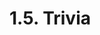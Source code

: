 <!-- This file is generated automatically by infrastructure scripts (crates/codegen/spec/src/lib.rs). Please don't edit by hand. -->

# 1.5. Trivia

```{ .ebnf #Whitespace }

```

<pre ebnf-snippet="Whitespace" style="display: none;"><a href="#Whitespace"><span class="k">WHITESPACE</span></a><span class="o"> = </span><span class="o">(</span><span class="s2">" "</span><span class="o"> | </span><span class="s2">"\t"</span><span class="o">)</span><span class="o">+</span><span class="o">;</span></pre>

```{ .ebnf #EndOfLine }

```

<pre ebnf-snippet="EndOfLine" style="display: none;"><a href="#EndOfLine"><span class="k">END_OF_LINE</span></a><span class="o"> = </span><span class="s2">"\n"</span><span class="o"> | </span><span class="o">(</span><span class="s2">"\r"</span><span class="o"> </span><span class="s2">"\n"</span><span class="o">?</span><span class="o">)</span><span class="o">;</span></pre>

```{ .ebnf #SingleLineComment }

```

<pre ebnf-snippet="SingleLineComment" style="display: none;"><a href="#SingleLineComment"><span class="k">SINGLE_LINE_COMMENT</span></a><span class="o"> = </span><span class="s2">"//"</span><span class="o"> </span><span class="o">(?!</span><span class="s2">"/"</span><span class="o">)</span><span class="o"> </span><span class="o">(</span><span class="o">!</span><span class="o">(</span><span class="s2">"\r"</span><span class="o"> | </span><span class="s2">"\n"</span><span class="o">)</span><span class="o">)</span><span class="o">*</span><span class="o">;</span></pre>

```{ .ebnf #MultiLineComment }

```

<pre ebnf-snippet="MultiLineComment" style="display: none;"><a href="#MultiLineComment"><span class="k">MULTI_LINE_COMMENT</span></a><span class="o"> = </span><span class="s2">"/*"</span><span class="o"> </span><span class="o">(?!</span><span class="s2">"*"</span><span class="o"> </span><span class="o">!</span><span class="s2">"/"</span><span class="o">)</span><span class="o"> </span><span class="o">(</span><span class="o">!</span><span class="s2">"*"</span><span class="o"> | </span><span class="o">(</span><span class="s2">"*"</span><span class="o"> </span><span class="o">(?!</span><span class="s2">"/"</span><span class="o">)</span><span class="o">)</span><span class="o">)</span><span class="o">*</span><span class="o"> </span><span class="s2">"*/"</span><span class="o">;</span></pre>

```{ .ebnf #SingleLineNatSpecComment }

```

<pre ebnf-snippet="SingleLineNatSpecComment" style="display: none;"><a href="#SingleLineNatSpecComment"><span class="k">SINGLE_LINE_NAT_SPEC_COMMENT</span></a><span class="o"> = </span><span class="s2">"///"</span><span class="o"> </span><span class="o">(</span><span class="o">!</span><span class="o">(</span><span class="s2">"\r"</span><span class="o"> | </span><span class="s2">"\n"</span><span class="o">)</span><span class="o">)</span><span class="o">*</span><span class="o">;</span></pre>

```{ .ebnf #MultiLineNatSpecComment }

```

<pre ebnf-snippet="MultiLineNatSpecComment" style="display: none;"><a href="#MultiLineNatSpecComment"><span class="k">MULTI_LINE_NAT_SPEC_COMMENT</span></a><span class="o"> = </span><span class="s2">"/**"</span><span class="o"> </span><span class="o">(?!</span><span class="s2">"/"</span><span class="o">)</span><span class="o"> </span><span class="o">(</span><span class="o">!</span><span class="s2">"*"</span><span class="o"> | </span><span class="o">(</span><span class="s2">"*"</span><span class="o"> </span><span class="o">(?!</span><span class="s2">"/"</span><span class="o">)</span><span class="o">)</span><span class="o">)</span><span class="o">*</span><span class="o"> </span><span class="s2">"*/"</span><span class="o">;</span></pre>
